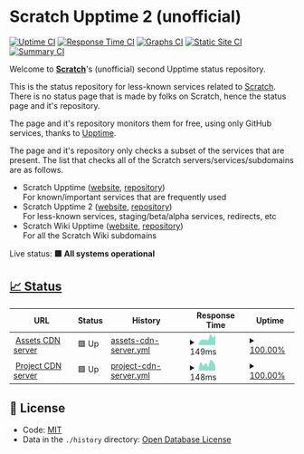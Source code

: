 # Scratch Upptime 2 (unofficial)

[![Uptime CI](https://github.com/Hans5958/Scratch-Upptime-2/workflows/Uptime%20CI/badge.svg)](https://github.com/Hans5958/Scratch-Upptime-2/actions?query=workflow%3A%22Uptime+CI%22)
[![Response Time CI](https://github.com/Hans5958/Scratch-Upptime-2/workflows/Response%20Time%20CI/badge.svg)](https://github.com/Hans5958/Scratch-Upptime-2/actions?query=workflow%3A%22Response+Time+CI%22)
[![Graphs CI](https://github.com/Hans5958/Scratch-Upptime-2/workflows/Graphs%20CI/badge.svg)](https://github.com/Hans5958/Scratch-Upptime-2/actions?query=workflow%3A%22Graphs+CI%22)
[![Static Site CI](https://github.com/Hans5958/Scratch-Upptime-2/workflows/Static%20Site%20CI/badge.svg)](https://github.com/Hans5958/Scratch-Upptime-2/actions?query=workflow%3A%22Static+Site+CI%22)
[![Summary CI](https://github.com/Hans5958/Scratch-Upptime-2/workflows/Summary%20CI/badge.svg)](https://github.com/Hans5958/Scratch-Upptime-2/actions?query=workflow%3A%22Summary+CI%22)

Welcome to **[Scratch](https://scratch.mit.edu)**'s (unofficial) second Upptime status repository.

This is the status repository for less-known services related to [Scratch](https://scratch.mit.edu). There is no status page that is made by folks on Scratch, hence the status page and it's repository.

The page and it's repository monitors them for free, using only GitHub services, thanks to [Upptime](https://github.com/upptime/upptime).

The page and it's repository only checks a subset of the services that are present. The list that checks all of the Scratch servers/services/subdomains are as follows.

- Scratch Upptime ([website](https://scratch-upptime.netlify.app), [repository](https://github.com/Hans5958/Scratch-Upptime))  
  For known/important services that are frequently used
- Scratch Upptime 2 ([website](https://scratch-upptime-2.netlify.app), [repository](https://github.com/Hans5958/Scratch-Upptime-2))  
  For less-known services, staging/beta/alpha services, redirects, etc
- Scratch Wiki Upptime ([website](https://scratch-wiki-upptime.netlify.app), [repository](https://github.com/Hans5958/Scratch-Wiki-Upptime))  
  For all the Scratch Wiki subdomains

Live status: <!--live status--> **🟩 All systems operational**

## [📈 Status](https://scratch-upptime-2.netlify.app)

<!--start: status pages-->
<!-- This summary is generated by Upptime (https://github.com/upptime/upptime) -->
<!-- Do not edit this manually, your changes will be overwritten -->
<!-- prettier-ignore -->
| URL | Status | History | Response Time | Uptime |
| --- | ------ | ------- | ------------- | ------ |
| <img alt="" src="https://favicons.githubusercontent.com/cdn.assets.scratch.mit.edu" height="13"> [Assets CDN server](https://cdn.assets.scratch.mit.edu) | 🟩 Up | [assets-cdn-server.yml](https://github.com/Hans5958/Scratch-Upptime-2/commits/master/history/assets-cdn-server.yml) | <details><summary><img alt="Response time graph" src="./graphs/assets-cdn-server/response-time-week.png" height="20"> 149ms</summary><br><a href="https://scratch-upptime=2.netlify.app/history/assets-cdn-server"><img alt="Response time 186" src="https://img.shields.io/endpoint?url=https%3A%2F%2Fraw.githubusercontent.com%2FHans5958%2FScratch-Upptime-2%2Fmaster%2Fapi%2Fassets-cdn-server%2Fresponse-time.json"></a><br><a href="https://scratch-upptime=2.netlify.app/history/assets-cdn-server"><img alt="24-hour response time 213" src="https://img.shields.io/endpoint?url=https%3A%2F%2Fraw.githubusercontent.com%2FHans5958%2FScratch-Upptime-2%2Fmaster%2Fapi%2Fassets-cdn-server%2Fresponse-time-day.json"></a><br><a href="https://scratch-upptime=2.netlify.app/history/assets-cdn-server"><img alt="7-day response time 149" src="https://img.shields.io/endpoint?url=https%3A%2F%2Fraw.githubusercontent.com%2FHans5958%2FScratch-Upptime-2%2Fmaster%2Fapi%2Fassets-cdn-server%2Fresponse-time-week.json"></a><br><a href="https://scratch-upptime=2.netlify.app/history/assets-cdn-server"><img alt="30-day response time 186" src="https://img.shields.io/endpoint?url=https%3A%2F%2Fraw.githubusercontent.com%2FHans5958%2FScratch-Upptime-2%2Fmaster%2Fapi%2Fassets-cdn-server%2Fresponse-time-month.json"></a><br><a href="https://scratch-upptime=2.netlify.app/history/assets-cdn-server"><img alt="1-year response time 186" src="https://img.shields.io/endpoint?url=https%3A%2F%2Fraw.githubusercontent.com%2FHans5958%2FScratch-Upptime-2%2Fmaster%2Fapi%2Fassets-cdn-server%2Fresponse-time-year.json"></a></details> | <details><summary><a href="https://scratch-upptime=2.netlify.app/history/assets-cdn-server">100.00%</a></summary><a href="https://scratch-upptime=2.netlify.app/history/assets-cdn-server"><img alt="All-time uptime 100.00%" src="https://img.shields.io/endpoint?url=https%3A%2F%2Fraw.githubusercontent.com%2FHans5958%2FScratch-Upptime-2%2Fmaster%2Fapi%2Fassets-cdn-server%2Fuptime.json"></a><br><a href="https://scratch-upptime=2.netlify.app/history/assets-cdn-server"><img alt="24-hour uptime 100.00%" src="https://img.shields.io/endpoint?url=https%3A%2F%2Fraw.githubusercontent.com%2FHans5958%2FScratch-Upptime-2%2Fmaster%2Fapi%2Fassets-cdn-server%2Fuptime-day.json"></a><br><a href="https://scratch-upptime=2.netlify.app/history/assets-cdn-server"><img alt="7-day uptime 100.00%" src="https://img.shields.io/endpoint?url=https%3A%2F%2Fraw.githubusercontent.com%2FHans5958%2FScratch-Upptime-2%2Fmaster%2Fapi%2Fassets-cdn-server%2Fuptime-week.json"></a><br><a href="https://scratch-upptime=2.netlify.app/history/assets-cdn-server"><img alt="30-day uptime 100.00%" src="https://img.shields.io/endpoint?url=https%3A%2F%2Fraw.githubusercontent.com%2FHans5958%2FScratch-Upptime-2%2Fmaster%2Fapi%2Fassets-cdn-server%2Fuptime-month.json"></a><br><a href="https://scratch-upptime=2.netlify.app/history/assets-cdn-server"><img alt="1-year uptime 100.00%" src="https://img.shields.io/endpoint?url=https%3A%2F%2Fraw.githubusercontent.com%2FHans5958%2FScratch-Upptime-2%2Fmaster%2Fapi%2Fassets-cdn-server%2Fuptime-year.json"></a></details>
| <img alt="" src="https://favicons.githubusercontent.com/cdn.projects.scratch.mit.edu" height="13"> [Project CDN server](https://cdn.projects.scratch.mit.edu) | 🟩 Up | [project-cdn-server.yml](https://github.com/Hans5958/Scratch-Upptime-2/commits/master/history/project-cdn-server.yml) | <details><summary><img alt="Response time graph" src="./graphs/project-cdn-server/response-time-week.png" height="20"> 148ms</summary><br><a href="https://scratch-upptime=2.netlify.app/history/project-cdn-server"><img alt="Response time 160" src="https://img.shields.io/endpoint?url=https%3A%2F%2Fraw.githubusercontent.com%2FHans5958%2FScratch-Upptime-2%2Fmaster%2Fapi%2Fproject-cdn-server%2Fresponse-time.json"></a><br><a href="https://scratch-upptime=2.netlify.app/history/project-cdn-server"><img alt="24-hour response time 96" src="https://img.shields.io/endpoint?url=https%3A%2F%2Fraw.githubusercontent.com%2FHans5958%2FScratch-Upptime-2%2Fmaster%2Fapi%2Fproject-cdn-server%2Fresponse-time-day.json"></a><br><a href="https://scratch-upptime=2.netlify.app/history/project-cdn-server"><img alt="7-day response time 148" src="https://img.shields.io/endpoint?url=https%3A%2F%2Fraw.githubusercontent.com%2FHans5958%2FScratch-Upptime-2%2Fmaster%2Fapi%2Fproject-cdn-server%2Fresponse-time-week.json"></a><br><a href="https://scratch-upptime=2.netlify.app/history/project-cdn-server"><img alt="30-day response time 160" src="https://img.shields.io/endpoint?url=https%3A%2F%2Fraw.githubusercontent.com%2FHans5958%2FScratch-Upptime-2%2Fmaster%2Fapi%2Fproject-cdn-server%2Fresponse-time-month.json"></a><br><a href="https://scratch-upptime=2.netlify.app/history/project-cdn-server"><img alt="1-year response time 160" src="https://img.shields.io/endpoint?url=https%3A%2F%2Fraw.githubusercontent.com%2FHans5958%2FScratch-Upptime-2%2Fmaster%2Fapi%2Fproject-cdn-server%2Fresponse-time-year.json"></a></details> | <details><summary><a href="https://scratch-upptime=2.netlify.app/history/project-cdn-server">100.00%</a></summary><a href="https://scratch-upptime=2.netlify.app/history/project-cdn-server"><img alt="All-time uptime 100.00%" src="https://img.shields.io/endpoint?url=https%3A%2F%2Fraw.githubusercontent.com%2FHans5958%2FScratch-Upptime-2%2Fmaster%2Fapi%2Fproject-cdn-server%2Fuptime.json"></a><br><a href="https://scratch-upptime=2.netlify.app/history/project-cdn-server"><img alt="24-hour uptime 100.00%" src="https://img.shields.io/endpoint?url=https%3A%2F%2Fraw.githubusercontent.com%2FHans5958%2FScratch-Upptime-2%2Fmaster%2Fapi%2Fproject-cdn-server%2Fuptime-day.json"></a><br><a href="https://scratch-upptime=2.netlify.app/history/project-cdn-server"><img alt="7-day uptime 100.00%" src="https://img.shields.io/endpoint?url=https%3A%2F%2Fraw.githubusercontent.com%2FHans5958%2FScratch-Upptime-2%2Fmaster%2Fapi%2Fproject-cdn-server%2Fuptime-week.json"></a><br><a href="https://scratch-upptime=2.netlify.app/history/project-cdn-server"><img alt="30-day uptime 100.00%" src="https://img.shields.io/endpoint?url=https%3A%2F%2Fraw.githubusercontent.com%2FHans5958%2FScratch-Upptime-2%2Fmaster%2Fapi%2Fproject-cdn-server%2Fuptime-month.json"></a><br><a href="https://scratch-upptime=2.netlify.app/history/project-cdn-server"><img alt="1-year uptime 100.00%" src="https://img.shields.io/endpoint?url=https%3A%2F%2Fraw.githubusercontent.com%2FHans5958%2FScratch-Upptime-2%2Fmaster%2Fapi%2Fproject-cdn-server%2Fuptime-year.json"></a></details>

<!--end: status pages-->

## 📄 License

- Code: [MIT](./LICENSE)
- Data in the `./history` directory: [Open Database License](https://opendatacommons.org/licenses/odbl/1-0/)
